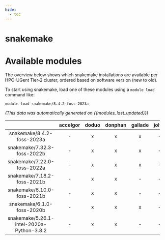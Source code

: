 ```yaml
---
hide:
  - toc
---
```


snakemake
=========

# Available modules


The overview below shows which snakemake installations are available per HPC-UGent Tier-2 cluster, ordered based on software version (new to old).

To start using snakemake, load one of these modules using a `module load` command like:

```shell
module load snakemake/8.4.2-foss-2023a
```

*(This data was automatically generated on {{modules_last_updated}})*  

| |accelgor|doduo|donphan|gallade|joltik|shinx|skitty|
| :---: | :---: | :---: | :---: | :---: | :---: | :---: | :---: |
|snakemake/8.4.2-foss-2023a|-|x|x|x|-|x|x|
|snakemake/7.32.3-foss-2022b|-|x|x|x|-|-|-|
|snakemake/7.22.0-foss-2022a|-|x|x|x|-|-|-|
|snakemake/7.18.2-foss-2021b|-|x|x|-|-|-|-|
|snakemake/6.10.0-foss-2021b|-|x|x|-|-|-|-|
|snakemake/6.1.0-foss-2020b|-|x|x|x|-|-|-|
|snakemake/5.26.1-intel-2020a-Python-3.8.2|-|x|x|-|-|-|-|
